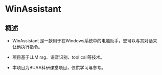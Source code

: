 # WinAssistant

## 概述

* WinAssistant 是一款用于在Windows系统中的电脑助手，您可以与其对话来让他执行指令。

* 项目基于LLM rag、语音识别、tool call等技术。

* 本项目为BUAA科研课堂项目，仅供学习与参考。
